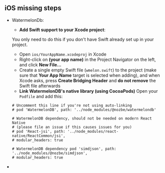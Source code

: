 ## iOS missing steps
- WatermelonDb:
	- **Add Swift support to your Xcode project**:
    
    You only need to do this if you don't have Swift already set up in your project.
    
    - Open `ios/YourAppName.xcodeproj` in Xcode
    - Right-click on **(your app name)** in the Project Navigator on the left, and click **New File…**
    - Create a single empty Swift file (`wmelon.swift`) to the project (make sure that **Your App Name** target is selected when adding), and when Xcode asks, press **Create Bridging Header** and **do not remove** the Swift file afterwards
	- **Link WatermelonDB's native library (using CocoaPods)**
    Open your `Podfile` and add this:
    ```
    # Uncomment this line if you're not using auto-linking
    # pod 'WatermelonDB', path: '../node_modules/@nozbe/watermelondb'

	# WatermelonDB dependency, should not be needed on modern React Native
	# (please file an issue if this causes issues for you)
	# pod 'React-jsi', path: '../node_modules/react-native/ReactCommon/jsi',
	# modular_headers: true

	# WatermelonDB dependency pod 'simdjson', path: '../node_modules/@nozbe/simdjson',
	# modular_headers: true
	```

- 